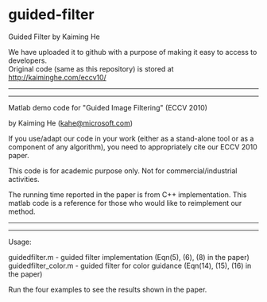 # guided-filter
Guided Filter by Kaiming He

We have uploaded it to github with a purpose of making it easy to access to developers.  
Original code (same as this repository) is stored at http://kaiminghe.com/eccv10/


***************************************************************************************
***************************************************************************************

Matlab demo code for "Guided Image Filtering" (ECCV 2010)

by Kaiming He (kahe@microsoft.com)

If you use/adapt our code in your work (either as a stand-alone tool or as a component 
of any algorithm), you need to appropriately cite our ECCV 2010 paper.

This code is for academic purpose only. Not for commercial/industrial activities.


The running time reported in the paper is from C++ implementation. This matlab code is
a reference for those who would like to reimplement our method.

***************************************************************************************
***************************************************************************************

Usage:

guidedfilter.m - guided filter implementation (Eqn(5), (6), (8) in the paper)
guidedfilter_color.m - guided filter for color guidance (Eqn(14), (15), (16) in the paper)

Run the four examples to see the results shown in the paper.
